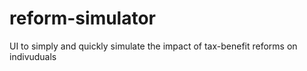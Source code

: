 # reform-simulator
UI to simply and quickly simulate the impact of tax-benefit reforms on indivuduals
